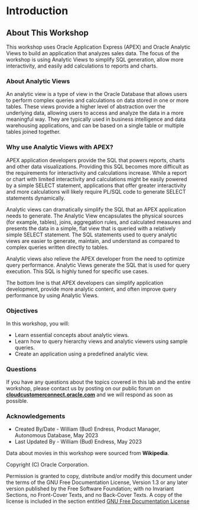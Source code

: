 # Introduction

## About This Workshop

This workshop uses Oracle Application Express (APEX) and Oracle Analytic Views to build an application that analyzes sales data. The focus of the workshop is using Analytic Views to simplify SQL generation, allow more interactivity, and easily add calculations to reports and charts.

### About Analytic Views

An analytic view is a type of view in the Oracle Database that allows users to perform complex queries and calculations on data stored in one or more tables. These views provide a higher level of abstraction over the underlying data, allowing users to access and analyze the data in a more meaningful way.  They are typically used in business intelligence and data warehousing applications, and can be based on a single table or multiple tables joined together.

### Why use Analytic Views with APEX?

APEX application developers provide the SQL that powers reports, charts and other data visualizations.  Providing this SQL becomes more difficult as the requirements for interactivity and calculations increase. While a report or chart with limited interactivity and calculations might be easily powered by a simple  SELECT statement, applications that offer greater interactivity and more calculations will likely require PL/SQL code to generate SELECT statements dynamically.

Analytic views can dramatically simplify the SQL that an APEX application needs to generate. The Analytic View encapsulates the physical sources (for example, tables), joins, aggregation rules, and calculated measures and presents the data in a simple, flat view that is queried with a relatively simple SELECT statement.  The SQL statements used to query analytic views are easier to generate, maintain, and understand as compared to complex queries written directly to tables.

Analytic views also relieve the APEX developer from the need to optimize query performance. Analytic Views generate the SQL that is used for query execution. This SQL is highly tuned for specific use cases.

The bottom line is that APEX developers can simplify application development, provide more analytic content, and often improve query performance by using Analytic Views.

### Objectives

In this workshop, you will:

- Learn essential concepts about analytic views.
- Learn how to query hierarchy views and analytic viewers using sample queries.
- Create an application using a predefined analytic view.

### Questions

If you have any questions about the topics covered in this lab and the entire workshop, please contact us by posting on our public forum on **[cloudcustomerconnect.oracle.com](https://cloudcustomerconnect.oracle.com/resources/32a53f8587/)**  and we will respond as soon as possible.

### Acknowledgements

- Created By/Date - William (Bud) Endress, Product Manager, Autonomous Database, May 2023
- Last Updated By - William (Bud) Endress, May 2023

Data about movies in this workshop were sourced from **Wikipedia**.

Copyright (C)  Oracle Corporation.

Permission is granted to copy, distribute and/or modify this document
under the terms of the GNU Free Documentation License, Version 1.3
or any later version published by the Free Software Foundation;
with no Invariant Sections, no Front-Cover Texts, and no Back-Cover Texts.
A copy of the license is included in the section entitled [GNU Free Documentation License](files/gnu-free-documentation-license.txt)